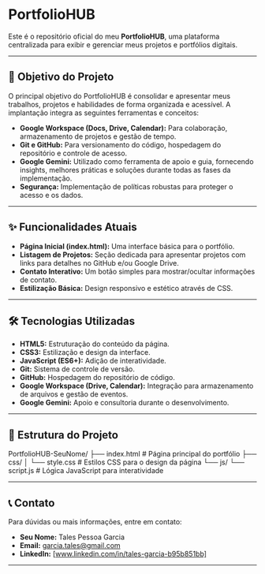 # PortfolioHUB

Este é o repositório oficial do meu **PortfolioHUB**, uma plataforma centralizada para exibir e gerenciar meus projetos e portfólios digitais.

---

## 🚀 Objetivo do Projeto

O principal objetivo do PortfolioHUB é consolidar e apresentar meus trabalhos, projetos e habilidades de forma organizada e acessível. A implantação integra as seguintes ferramentas e conceitos:

* **Google Workspace (Docs, Drive, Calendar):** Para colaboração, armazenamento de projetos e gestão de tempo.
* **Git e GitHub:** Para versionamento do código, hospedagem do repositório e controle de acesso.
* **Google Gemini:** Utilizado como ferramenta de apoio e guia, fornecendo insights, melhores práticas e soluções durante todas as fases da implementação.
* **Segurança:** Implementação de políticas robustas para proteger o acesso e os dados.

---

## ✨ Funcionalidades Atuais

* **Página Inicial (index.html):** Uma interface básica para o portfólio.
* **Listagem de Projetos:** Seção dedicada para apresentar projetos com links para detalhes no GitHub e/ou Google Drive.
* **Contato Interativo:** Um botão simples para mostrar/ocultar informações de contato.
* **Estilização Básica:** Design responsivo e estético através de CSS.

---

## 🛠️ Tecnologias Utilizadas

* **HTML5:** Estruturação do conteúdo da página.
* **CSS3:** Estilização e design da interface.
* **JavaScript (ES6+):** Adição de interatividade.
* **Git:** Sistema de controle de versão.
* **GitHub:** Hospedagem do repositório de código.
* **Google Workspace (Drive, Calendar):** Integração para armazenamento de arquivos e gestão de eventos.
* **Google Gemini:** Apoio e consultoria durante o desenvolvimento.

---

## 📂 Estrutura do Projeto

PortfolioHUB-SeuNome/
├── index.html                  # Página principal do portfólio
├── css/
│   └── style.css               # Estilos CSS para o design da página
└── js/
    └── script.js               # Lógica JavaScript para interatividade

---

## 📞 Contato

Para dúvidas ou mais informações, entre em contato:

* **Seu Nome:** Tales Pessoa Garcia
* **Email:** garcia.tales@gmail.com
* **LinkedIn:** [www.linkedin.com/in/tales-garcia-b95b851bb]

---
